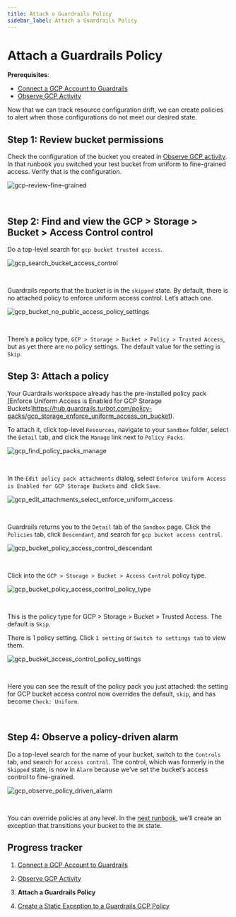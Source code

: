 ```yaml
---
title: Attach a Guardrails Policy
sidebar_label: Attach a Guardrails Policy
---
```



# Attach a Guardrails Policy

**Prerequisites**: 

- [Connect a GCP Account to Guardrails](/guardrails/docs/runbooks/getting-started-gcp/connect-an-account/)
- [Observe GCP Activity](/guardrails/docs/runbooks/getting-started-gcp/observe-gcp-activity/)


Now that we can track resource configuration drift, we can create policies to alert when those configurations do not meet our desired state. 

## Step 1: Review bucket permissions

Check the configuration of the bucket you created in [Observe GCP activity](/guardrails/docs/runbooks/getting-started-gcp/observe-gcp-activity). In that runbook you switched your test bucket from uniform to fine-grained access. Verify that is the configuration.
<p><img alt="gcp-review-fine-grained" src="/images/docs/guardrails/runbooks/getting-started-gcp/attach-a-policy/gcp-review-fine-grained.png"/></p><br/>

## Step 2: Find and view the GCP > Storage > Bucket > Access Control control

Do a top-level search for `gcp bucket trusted access`.
<p><img alt="gcp_search_bucket_access_control" src="/images/docs/guardrails/runbooks/getting-started-gcp/attach-a-policy/gcp-search-bucket-access-control.png"/></p><br/>

Guardrails reports that the bucket is in the `skipped` state. By default, there is no attached policy to enforce uniform access control. Let’s attach one. 
<p><img alt="gcp_bucket_no_public_access_policy_settings" src="/images/docs/guardrails/runbooks/getting-started-gcp/attach-a-policy/gcp-bucket-no-public-access-policy-settings.png"/></p><br/>

There’s a policy type, `GCP > Storage > Bucket > Policy > Trusted Access`, but as yet there are no policy settings. The default value for the setting is `Skip`.

## Step 3: Attach a policy

Your Guardrails workspace already has the pre-installed policy pack [Enforce Uniform Access is Enabled for GCP Storage Buckets]https://hub.guardrails.turbot.com/policy-packs/gcp_storage_enforce_uniform_access_on_bucket).

To attach it, click top-level `Resources`, navigate to your `Sandbox` folder, select the `Detail` tab, and click the `Manage` link next to `Policy Packs`.  
<p><img alt="gcp_find_policy_packs_manage" src="/images/docs/guardrails/runbooks/getting-started-gcp/attach-a-policy/gcp-find-policy-packs-manage.png"/></p><br/>

In the `Edit policy pack attachments` dialog, select `Enforce Uniform Access is Enabled for GCP Storage Buckets` and  click `Save`.
<p><img alt="gcp_edit_attachments_select_enforce_uniform_access" src="/images/docs/guardrails/runbooks/getting-started-gcp/attach-a-policy/gcp-edit-attachments-select-enforce-uniform-access.png"/></p><br/>  
  


  
Guardrails returns you to the `Detail` tab of the `Sandbox` page. Click the `Policies` tab, click `Descendant`, and search for `gcp bucket access control`.  
<p><img alt="gcp_bucket_policy_access_control_descendant" src="/images/docs/guardrails/runbooks/getting-started-gcp/attach-a-policy/gcp-bucket-policy-access-control-descendant.png"/></p><br/>

Click into the `GCP > Storage > Bucket > Access Control` policy type.
<p><img alt="gcp_bucket_policy_access_control_policy_type" src="/images/docs/guardrails/runbooks/getting-started-gcp/attach-a-policy/gcp-bucket-policy-access-control-policy-type.png"/></p><br/>

This is the policy type for GCP > Storage > Bucket > Trusted Access. The default is `Skip`.  
  
There is 1 policy setting. Click `1 setting` or `Switch to settings tab` to view them.
<p><img alt="gcp_bucket_access_control_policy_settings" src="/images/docs/guardrails/runbooks/getting-started-gcp/attach-a-policy/gcp-bucket-access-control-policy-settings.png"/></p><br/>

Here you can see the result of the policy pack you just attached: the setting for GCP bucket access control now overrides the default, `skip`, and has become `Check: Uniform`. 

 

## Step 4: Observe a policy-driven alarm

Do a top-level search for the name of your bucket, switch to the `Controls` tab, and search for `access control`. The control, which was formerly in the `Skipped` state, is now in `Alarm` because we’ve set the bucket’s access control to fine-grained.
<p><img alt="gcp_observe_policy_driven_alarm" src="/images/docs/guardrails/runbooks/getting-started-gcp/attach-a-policy/gcp-observe-policy-driven-alarm.png"/></p><br/>  
  
You can override policies at any level. In the [next runbook](/guardrails/docs/runbooks/getting-started-gcp/create-static-exception), we’ll create an exception that transitions your bucket to the `OK` state. 


## Progress tracker

1. [Connect a GCP Account to Guardrails](/guardrails/docs/runbooks/getting-started-gcp/connect-an-account/)

2. [Observe GCP Activity](/guardrails/docs/runbooks/getting-started-gcp/observe-gcp-activity/)

3. **Attach a Guardrails Policy**

4. [Create a Static Exception to a Guardrails GCP Policy](/guardrails/docs/runbooks/getting-started-gcp/create-static-exception/)

